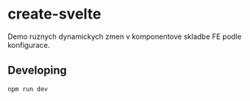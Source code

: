 # create-svelte

Demo ruznych dynamickych zmen v komponentove skladbe FE podle konfigurace.

## Developing

```bash
npm run dev
```
